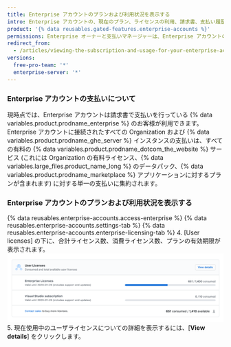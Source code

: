 ```yaml
---
title: Enterprise アカウントのプランおよび利用状況を表示する
intro: Enterprise アカウントの、現在のプラン、ライセンスの利用、請求書、支払い履歴、その他支払い情報を表示できます。
product: '{% data reusables.gated-features.enterprise-accounts %}'
permissions: Enterprise オーナーと支払いマネージャーは、Enterprise アカウントの支払い設定すべてに対するアクセスおよび管理が可能です。 支払いマネージャーの管理に関する詳細は、「Enterprise アカウントを管理するようユーザを招待する (/articles/inviting-people-to-manage-your-enterprise-account)」を参照してください。
redirect_from:
  - /articles/viewing-the-subscription-and-usage-for-your-enterprise-account
versions:
  free-pro-team: '*'
  enterprise-server: '*'
---
```


### Enterprise アカウントの支払いについて

現時点では、Enterprise アカウントは請求書で支払いを行っている {% data variables.product.prodname_enterprise %} のお客様が利用できます。 Enterprise アカウントに接続されたすべての Organization および {% data variables.product.prodname_ghe_server %} インスタンスの支払いは、すべての有料の {% data variables.product.prodname_dotcom_the_website %} サービス (これには Organization の有料ライセンス、{% data variables.large_files.product_name_long %} のデータパック、{% data variables.product.prodname_marketplace %} アプリケーションに対するプランが含まれます) に対する単一の支払いに集約されます。

### Enterprise アカウントのプランおよび利用状況を表示する

{% data reusables.enterprise-accounts.access-enterprise %}
{% data reusables.enterprise-accounts.settings-tab %}
{% data reusables.enterprise-accounts.enterprise-licensing-tab %}
4. [User licenses] の下に、合計ライセンス数、消費ライセンス数、プランの有効期限が表示されます。 ![Enterprise 支払い設定のライセンスおよびプラン情報](/assets/images/help/business-accounts/billing-license-info.png)
5. 現在使用中のユーザライセンスについての詳細を表示するには、[**View details**] をクリックします。
